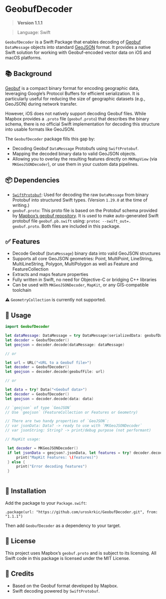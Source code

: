 # GeobufDecoder

> **Version 1.1.1**

> Language: Swift

`GeobufDecoder` is a Swift Package that enables decoding of [Geobuf](https://github.com/mapbox/geobuf) `DataMessage` objects into standard [GeoJSON](https://geojson.org/) format. It provides a native Swift solution for working with Geobuf-encoded vector data on iOS and macOS platforms.


## 📚 Background

[Geobuf](https://github.com/mapbox/geobuf) is a compact binary format for encoding geographic data, leveraging Google’s Protocol Buffers for efficient serialization. It is particularly useful for reducing the size of geographic datasets (e.g., GeoJSON) during network transfer.

However, iOS does not natively support decoding Geobuf files. While Mapbox provides a `.proto` file (`geobuf.proto`) that describes the binary schema, there is no official Swift implementation for decoding this structure into usable formats like GeoJSON.

The `GeobufDecoder` package fills this gap by:
- Decoding Geobuf `DataMessage` Protobufs using `SwiftProtobuf`.
- Mapping the decoded binary data to valid GeoJSON objects.
- Allowing you to overlay the resulting features directly on `MKMapView` (via `MKGeoJSONDecoder`), or use them in your custom data pipelines.


## 📦 Dependencies

- [`SwiftProtobuf`](https://github.com/apple/swift-protobuf): Used for decoding the raw `DataMessage` from binary Protobuf into structured Swift types. (Version `1.29.0` at the time of writing.)
- `geobuf.proto`: This proto file is based on the Protobuf schema provided by [Mapbox’s geobuf repository](https://github.com/mapbox/geobuf/blob/master/geobuf.proto). It is used to make auto-generated Swift protobuf file `geobuf.pb.swift` using: `protoc --swift_out=. geobuf.proto`. Both files are included in this package.


## ✅ Features

- Decode Geobuf (`DataMessage`) binary data into valid GeoJSON structures
- Supports all core GeoJSON geometries: Point, MultiPoint, LineString, MultiLineString, Polygon, MultiPolygon as well as Feature and FeatureCollection
- Extracts and maps feature properties
- Fully written in Swift, no need for Objective-C or bridging C++ libraries
- Can be used with `MKGeoJSONDecoder`, `MapKit`, or any GIS-compatible toolchain

⚠️ `GeometryCollection` is currently not supported.


## 🚀 Usage

```swift
import GeobufDecoder

let dataMessage: DataMessage = try DataMessage(serializedData: geobufData)
let decoder = GeobufDecoder()
let geojson = decoder.decode(dataMessage: dataMessage)

// or

let url = URL("<URL to a Geobuf file>")
let decoder = GeobufDecoder()
let geojson = decoder.decode(geobufFile: url)

// or

let data = try? Data("<Geobuf data>")
let decoder = GeobufDecoder()
let geojson = decoder.decode(data: data)

// `geojson` of type `GeoJSON`
// Use `geojson` (FeatureCollection or Features or Geometry)

// There are two handy properties of `GeoJSON`:
// var jsonData: Data? -> ready to use with `MKGeoJSONDecoder`
// var jsonString: String? -> print/debug purpose (not performant)

// MapKit usage:

 let decoder = MKGeoJSONDecoder()
 if let jsonData = geojson?.jsonData, let features = try? decoder.decode(jsonData) as [MKGeoJSONObject] {
	 print("MapKit Features: \(features)")
 } else {
	 print("Error decoding features")
 }
 
```

## 🧩 Installation

Add the package to your `Package.swift`:

`.package(url: "https://github.com/uroskrkic/GeobufDecoder.git", from: "1.1.1")`

Then add `GeobufDecoder` as a dependency to your target.

## 📝 License

This project uses Mapbox’s `geobuf.proto` and is subject to its licensing. All Swift code in this package is licensed under the MIT License.

## 👥 Credits

- Based on the Geobuf format developed by Mapbox.
- Swift decoding powered by `SwiftProtobuf`.
